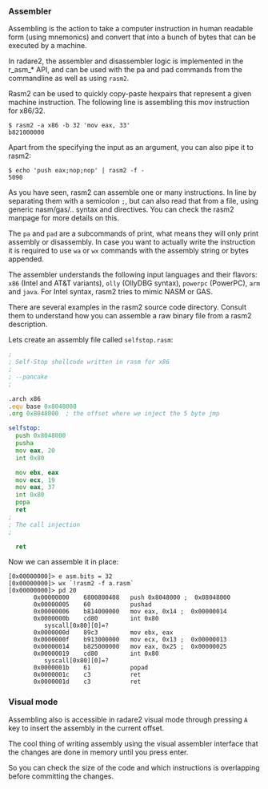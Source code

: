 ### Assembler

Assembling is the action to take a computer instruction in human readable form (using mnemonics) and convert that into a bunch of bytes that can be executed by a machine.

In radare2, the assembler and disassembler logic is implemented in the r_asm_* API, and can be used with the pa and pad commands from the commandline as well as using `rasm2`.

Rasm2 can be used to quickly copy-paste hexpairs that represent a given machine instruction. The following line is assembling this mov instruction for x86/32.

```console
$ rasm2 -a x86 -b 32 'mov eax, 33'
b821000000
```

Apart from the specifying the input as an argument, you can also pipe it to rasm2:

```console
$ echo 'push eax;nop;nop' | rasm2 -f -
5090
```

As you have seen, rasm2 can assemble one or many instructions. In line by separating them with a semicolon `;`, but can also read that from a file, using generic nasm/gas/.. syntax and directives. You can check the rasm2 manpage for more details on this.

The `pa` and `pad` are a subcommands of print, what means they will only print assembly or disassembly. In case you want to actually write the instruction it is required to use `wa` or `wx` commands with the assembly string or bytes appended.

The assembler understands the following input languages and their flavors: `x86` (Intel and AT&T variants), `olly` (OllyDBG syntax), `powerpc` (PowerPC), `arm` and `java`. For Intel syntax, rasm2 tries to mimic NASM or GAS.

There are several examples in the rasm2 source code directory. Consult them to understand how you can assemble a raw binary file from a rasm2 description.

Lets create an assembly file called `selfstop.rasm`:

```asm
;
; Self-Stop shellcode written in rasm for x86
;
; --pancake
;

.arch x86
.equ base 0x8048000
.org 0x8048000  ; the offset where we inject the 5 byte jmp

selfstop:
  push 0x8048000
  pusha
  mov eax, 20
  int 0x80

  mov ebx, eax
  mov ecx, 19
  mov eax, 37
  int 0x80
  popa
  ret
;
; The call injection
;

  ret
```

Now we can assemble it in place:

```console
[0x00000000]> e asm.bits = 32
[0x00000000]> wx `!rasm2 -f a.rasm`
[0x00000000]> pd 20
	   0x00000000    6800800408   push 0x8048000 ;  0x08048000
	   0x00000005    60           pushad
	   0x00000006    b814000000   mov eax, 0x14 ;  0x00000014
	   0x0000000b    cd80         int 0x80
		  syscall[0x80][0]=?
	   0x0000000d    89c3         mov ebx, eax
	   0x0000000f    b913000000   mov ecx, 0x13 ;  0x00000013
	   0x00000014    b825000000   mov eax, 0x25 ;  0x00000025
	   0x00000019    cd80         int 0x80
		  syscall[0x80][0]=?
	   0x0000001b    61           popad
	   0x0000001c    c3           ret
	   0x0000001d    c3           ret
```

### Visual mode

Assembling also is accessible in radare2 visual mode through pressing `A` key to insert the assembly in the current offset.

The cool thing of writing assembly using the visual assembler interface that the changes are done in memory until you press enter.

So you can check the size of the code and which instructions is overlapping before committing the changes.
